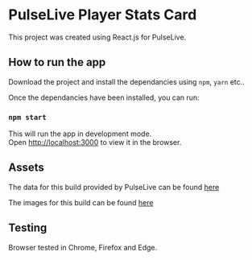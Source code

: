 # PulseLive Player Stats Card

This project was created using React.js for PulseLive.

## How to run the app

Download the project and install the dependancies using `npm`, `yarn` etc..

Once the dependancies have been installed, you can run:

### `npm start`

This will run the app in development mode.\
Open [http://localhost:3000](http://localhost:3000) to view it in the browser.

## Assets

The data for this build provided by PulseLive can be found [here](https://github.com/GlennVockings/pulselive-task-react/tree/main/public/data)

The images for this build can be found [here](https://github.com/GlennVockings/pulselive-task-react/tree/main/public/images)

## Testing

Browser tested in Chrome, Firefox and Edge.